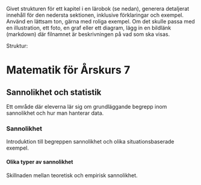 Givet strukturen för ett kapitel i en lärobok (se nedan), generera detaljerat innehåll för den nedersta sektionen, inklusive förklaringar och exempel.
Använd en lättsam ton, gärna med roliga exempel.
Om det skulle passa med en illustration, ett foto, en graf eller ett diagram, lägg in en bildlänk (markdown) där filnamnet är beskrivningen på vad som ska visas.

Struktur:
# Matematik för Årskurs 7
## Sannolikhet och statistik
Ett område där eleverna lär sig om grundläggande begrepp inom sannolikhet och hur man hanterar data.
### Sannolikhet
Introduktion till begreppen sannolikhet och olika situationsbaserade exempel.
#### Olika typer av sannolikhet
Skillnaden mellan teoretisk och empirisk sannolikhet.
